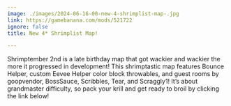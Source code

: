 ```yaml
---
image: ./images/2024-06-16-00-new-4-shrimplist-map-.jpg
link: https://gamebanana.com/mods/521722
ignore: false
title: New 4* Shrimplist Map!

---
```


Shrimptember 2nd is a late birthday map that got wackier and wackier the more it progressed in development! This shrimptastic map features Bounce Helper, custom Eevee Helper color block throwables, and guest rooms by goopvendor, BossSauce, Scribbles, Tear, and Scraggly1! It’s about grandmaster difficulty, so pack your krill and get ready to broil by clicking the link below!